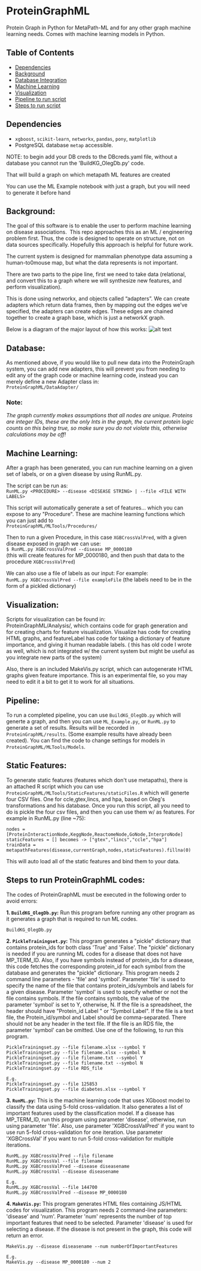 # ProteinGraphML

Protein Graph in Python for MetaPath-ML and for any other graph machine learning
needs. Comes with machine learning models in Python.

## Table of Contents  

* [Dependencies](#Dependencies)
* [Background](#Background)
* [Database Integration](#Database)  
* [Machine Learning](#MachineLearning)  
* [Visualization](#Vis)  
* [Pipeline to run script](#Pipeline)
* [Steps to run script](#Steps)



## <a name="Dependencies"/>Dependencies

* `xgboost`, `scikit-learn`, `networkx`, `pandas`, `pony`, `matplotlib`
*  PostgreSQL database `metap` accessible.


NOTE: to begin add your DB creds to the DBcreds.yaml file, without a database you
cannot run the 'BuildKG_OlegDb.py' code.

That will build a graph on which metapath ML features are created

You can use the ML Example notebook with just a graph, but you will need to generate it before hand



## <a name="Background"/>Background:

The goal of this software is to enable the user to perform machine learning on disease associations.
 This repo approaches this as an ML / engineering problem first. Thus, the code is designed to operate on structure, not on data sources specifically. Hopefully this approach is helpful for future work.

The current system is designed for mammalian phenotype data assuming a human-to0mouse map, but what the data represents is not important.

There are two parts to the pipe line, first we need to take data (relational, and convert this to a graph where we will synthesize new features, and perform visualization).

This is done using networkx, and objects called “adapters”. We can create adapters which return data frames, then by mapping out the edges we’ve specified, the adapters can create edges. These edges are chained together to create a graph base, which is just a networkX graph.

Below is a diagram of the major layout of how this works:
![alt text](MetapathDiagram.png)

## <a name="Database"/>Database:

As mentioned above, if you would like to pull new data into the ProteinGraph system, you can add new adapters, this will prevent you from needing to edit any of the graph code or machine learning code, instead you can merely define a new Adapter class in: <br>
`ProteinGraphML/DataAdapter/`
<br>

### Note:

<i>The graph currently makes assumptions that all nodes are unique. Proteins are integer IDs, these are the only Ints in the graph, the current protein logic counts on this being true, so make sure you do not violate this, otherwise calculations may be off!</i>


## <a name="MachineLearning"/>Machine Learning:

After a graph has been generated, you can run machine learning on a given set of
labels, or on a given disease by using RunML.py.

The script can be run as:<br>
`RunML.py <PROCEDURE> --disease <DISEASE STRING> | --file <FILE WITH LABELS>`<br>


This script will automatically generate a set of features... which you can expose to any "Procedure". These are machine learning functions which you can just add to <br>
`ProteinGraphML/MLTools/Procedures/`<br>

Then to run a given Procedure, in this case `XGBCrossValPred`, with a given disease exposed in graph we can use:<br>
`$ RunML.py XGBCrossValPred --disease MP_0000180`<br>
(this will create features for MP_0000180, and then push that data to the procedure `XGBCrossValPred`)

We can also use a file of labels as our input:
For example:<br>
`RunML.py XGBCrossValPred --file exampleFile`
(the labels need to be in the form of a pickled dictionary)

## <a name="Vis"/>Visualization:
Scripts for visualization can be found in: <br>ProteinGraphML/Analysis/, which contains code for graph generation and for creating charts for feature visualization. Visualize has code for creating HTML graphs, and featureLabel has code for taking a dictionary of feature importance, and giving it human readable labels.
( this has old code I wrote as well, which is not integrated w/ the current system but might be useful as you integrate new parts of the system)

Also, there is an included MakeVis.py script, which can autogenerate HTML graphs given feature importance. This is an experimental file, so you may need to edit it a bit to get it to work for all situations.


## <a name="Pipeline"/>Pipeline:
To run a completed pipeline, you can use `BuildKG_OlegDb.py` which will generte
a graph, and then you can use `ML_Example.py`, or `RunML.py` to generate a set of results. Results will be recorded in `ProteinGraphML/results`. (Some example results have already been created). You can find the code to change settings for models in `ProteinGraphML/MLTools/Models`.



## <a name="Static"/>Static Features:
To generate static features (features which don't use metapaths), there is an attached R script which you can use `ProteinGraphML/MLTools/StaticFeatures/staticFiles.R` which will generte four CSV files. One for ccle,gtex,lincs, and hpa, based on Oleg's transformations and his database.
Once you run this script, all you need to do is pickle the four csv files, and then
you can use them w/ as features. For example in RunML.py (line ~75): <br>

`nodes = [ProteinInteractionNode,KeggNode,ReactomeNode,GoNode,InterproNode]`<br>
`staticFeatures = [] becomes -> ["gtex","lincs","ccle","hpa"]`<br>
`trainData = metapathFeatures(disease,currentGraph,nodes,staticFeatures).fillna(0)`<br>


This will auto load all of the static features and bind them to your data.

## <a name="Steps"/>Steps to run ProteinGraphML codes:
The codes of ProteinGraphML must be executed in the following order to avoid errors:

__1. `BuildKG_OlegDb.py`:__  Run this program before running any other program as it generates a graph that is required to run ML codes.
```
BuildKG_OlegDb.py
```

__2. `PickleTrainingset.py`:__  This program generates a "pickle" dictionary that contains protein_ids for both class 'True' and 'False'. The "pickle" dictionary is needed if you are running ML codes for a disease that does not have MP_TERM_ID. Also, if you have symbols instead of protein_ids for a disease, this code fetches the corresponding protein_id for each symbol from the database and generates the "pickle" dictionary. This program needs 2 command line parameters -  'file' and 'symbol'. Parameter 'file' is used to specify the name of the file that contains protein_ids/symbols and labels for a given disease. Parameter 'symbol' is used to specify whether or not the file contains symbols. If the file contains symbols, the value of the parameter 'symbol' is set to Y, otherwise, N. If the file is a spreadsheet, the header should have "Protein_id	 Label " or "Symbol    Label". If the file is a text file, the Protein_id/symbol and  Label should be comma-separated. There should not be any header in the text file. If the file is an RDS file, the parameter 'symbol'  can be omitted. Use one of the following, to run this program.
```
PickleTrainingset.py --file filename.xlsx --symbol Y
PickleTrainingset.py --file filename.xlsx --symbol N
PickleTrainingset.py --file filename.txt --symbol Y
PickleTrainingset.py --file filename.txt --symbol N
PickleTrainingset.py --file RDS_file

E.g.
PickleTrainingset.py --file 125853
PickleTrainingset.py --file diabetes.xlsx --symbol Y
```

__3. `RunML.py`:__  This is the machine learning code that uses XGboost model to classify the data using 5-fold cross-validation. It also generates a list of important features used by the classification model. If a disease has MP_TERM_ID, run this program using parameter 'disease', otherwise, run using parameter 'file'. Also, use parameter 'XGBCrossValPred' if you want to use run 5-fold cross-validation for one iteration. Use parameter 'XGBCrossVal' if you want to run 5-fold cross-validation for multiple iterations. 
```
RunML.py XGBCrossValPred --file filename
RunML.py XGBCrossVal --file filename
RunML.py XGBCrossValPred --disease diseasename
RunML.py XGBCrossVal --disease diseasename

E.g. 
RunML.py XGBCrossVal --file 144700
RunML.py XGBCrossValPred --disease MP_0000180
```

__4. `MakeVis.py`:__  This program generates HTML files containing JS/HTML codes for visualization. This program needs 2 command-line parameters: 'disease' and 'num'. Parameter 'num' represents the number of top important features that need to be selected. Parameter 'disease' is used for selecting a disease. If the disease is not present in the graph, this code will return an error. 
```
MakeVis.py --disease diseasename --num numberOfImportantFeatures

E.g. 
MakeVis.py --disease MP_0000180 --num 2
```
